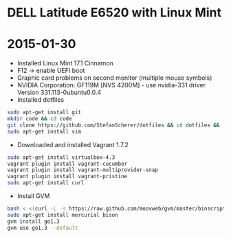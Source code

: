 # DELL Latitude E6520 with Linux Mint

# 2015-01-30
* Installed Linux Mint 17.1 Cinnamon
* F12 -> enable UEFI boot
* Graphic card problems on second monitor (multiple mouse symbols)
* NVIDIA Corporation: GF119M [NVS 4200M] - use nvidia-331 driver Version 331.113-0ubuntu0.0.4
* Installed dotfiles
```bash
sudo apt-get install git
mkdir code && cd code
git clone https://github.com/StefanScherer/dotfiles && cd dotfiles && ./sync.sh
sudo apt-get install vim
```
* Downloaded and installed Vagrant 1.7.2
```bash
sudo apt-get install virtualbox-4.3
vagrant plugin install vagrant-cucumber
vagrant plugin install vagrant-multiprovider-snap
vagrant plugin install vagrant-pristine
sudo apt-get install curl
```
* Install GVM
```bash
bash < <(curl -L -s https://raw.github.com/moovweb/gvm/master/binscripts/gvm-installer)
sudo apt-get install mercurial bison
gvm install go1.3
gvm use go1.3 --default
```
